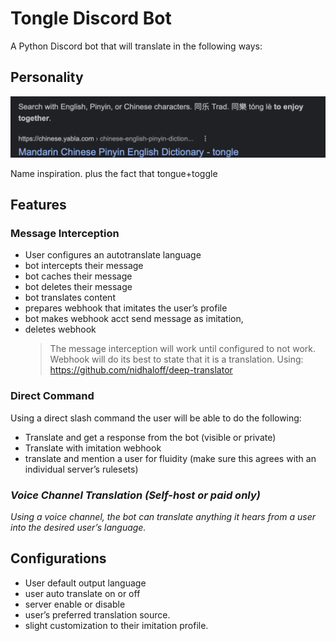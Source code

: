 # Tongle Discord Bot

A Python Discord bot that will translate in the following ways:

## Personality

![Name inspiration. plus the fact that tongue+toggle](.github/images/chinesenameorigin.png)

Name inspiration. plus the fact that tongue+toggle

## Features

### Message Interception

-   User configures an autotranslate language
-   bot intercepts their message
-   bot caches their message
-   bot deletes their message
-   bot translates content
-   prepares webhook that imitates the user’s profile
-   bot makes webhook acct send message as imitation,
-   deletes webhook
    > The message interception will work until configured to not work. Webhook will do its best to state that it is a translation. Using: https://github.com/nidhaloff/deep-translator

### Direct Command

Using a direct slash command the user will be able to do the following:

-   Translate and get a response from the bot (visible or private)
-   Translate with imitation webhook
-   translate and mention a user for fluidity (make sure this agrees with an individual server’s rulesets)

### _Voice Channel Translation (Self-host or paid only)_

_Using a voice channel, the bot can translate anything it hears from a user into the desired user’s language._

## Configurations

-   User default output language
-   user auto translate on or off
-   server enable or disable
-   user’s preferred translation source.
-   slight customization to their imitation profile.
